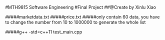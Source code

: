 #MTH9815 Software Engineering
#Final Project
##@Create by Xinlu Xiao

#####marketdata.txt
#####price.txt
#####only contain 60 data, you have to change the number from 10 to 1000000 to generate the whole list

#####g++ -std=c++11 test_main.cpp
